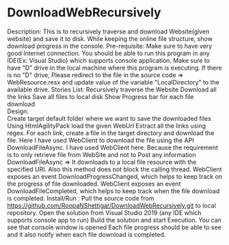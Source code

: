 # DownloadWebRecursively
Description: This is to recursively traverse and download Website(given website) and save it to disk. 
              While keeping the online file structure, show download progress in the console. 
Pre-requisite:
              Make sure to have very good Internet connection.
              You should be able to run this program in any IDE(Ex: Visual Studio) which supports console application.
              Make sure to have "D" drive in the local machine where this program is executing. 
              If there is no "D" drive, Please redirect to the file in the source code => WebResource.resx and update value of the variable "LocalDirectory" to the available drive.
Stories List:
              Recursively traverse the Website
              Download all the links
              Save all files to local disk
              Show Progress bar for each file download              
Design:       
              Create target default folder where we want to save the downloaded files
              Using HtmlAgilityPack load the given WebUrl
              Extract all the links using regex.
              For each link, create a file in the target directory and download the file.
              Here I have used WebClient to download the file using the API DownloadFileAsync.
              I have used WebClient here. Because the requirement is to only retrieve file from WebSite and not to Post any information
              DownloadFileAsync => It downloads to a local file resource with the specified URI. Also this method does not block the calling thread.
              WebClient exposes an event DownloadProgressChanged, which helps to keep track on the progress of file downloaded. 
              WebClient exposes an event DownloadFileCompleted, which helps to keep track when the file download is completed.
Install/Run :
              Pull the source code from https://github.com/RoopaNShettigar/DownloadWebRecursively.git to local repository.
              Open the solution from Visual Studio 2019 (any IDE which supports console app to run)
              Build the solution and start Execution.
              You can see that console window is opened
              Each file progress should be able to see and it also notify when each file download is completed.
        
